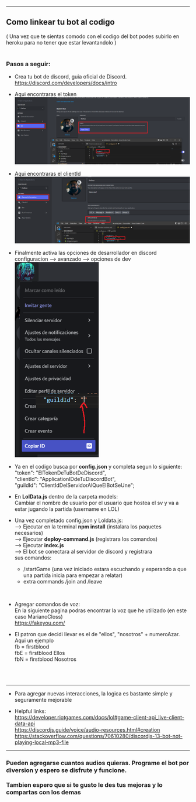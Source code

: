 *****
<h2>Como linkear tu bot al codigo</h2>
( Una vez que te sientas comodo con el codigo del bot podes subirlo en heroku para no tener que estar levantandolo )
<br> <br>

<h3> Pasos a seguir: </h3>

- Crea tu bot de discord, guia oficial de Discord.
  https://discord.com/developers/docs/intro<br>
- Aqui encontraras el token
![token](./img/bot1.PNG)

- Aqui encontraras el clientId
![token](./img/bot2.PNG)

- Finalmente activa las opciones de desarrollador en discord<br>
configuracion --> avanzado --> opciones de dev
![token](./img/bot3.png)

-   Ya en el codigo busca por <b>config.json</b> y completa segun lo siguiente:<br>
    "token": "ElTokenDeTuBotDeDiscord",<br>
    "clientId": "ApplicationIDdeTuDiscordBot",<br>
    "guildId": "ClientIdDelServidorAlQueElBotSeUne";<br>

- En <b>LolData.js</b> dentro de la carpeta models: <br>
  Cambiar el nombre de usuario por el usuario que hostea el sv y va a estar jugando la partida (username en LOL)

- Una vez completado config.json y Loldata.js: <br> 
    --> Ejecutar en la terminal <b>npm install</b> (instalara los paquetes necesarios) <br>
    --> Ejecutar <b>deploy-command.js</b> (registrara los comandos) <br>
    --> Ejecutar <b>index.js</b><br>
    --> El bot se conectara al servidor de discord y registrara<br> sus comandos:
    * /startGame (una vez iniciado estara escuchando y esperando a que una partida inicia para empezar a relatar)
    * extra commands /join and /leave
  
<br>

- Agregar comandos de voz:<br>
  En la siguiente pagina podras encontrar la voz que he utilizado (en este caso MarianoCloss)<br>
  https://fakeyou.com/

- El patron que decidi llevar es el de "ellos", "nosotros" + numeroAzar.
  <br>Aqui un ejemplo<br>
  fb = firstblood<br>
  fbE = firstblood Ellos<br>
  fbN = firstblood Nosotros<br>



<br><br>
*****
- Para agregar nuevas interacciones, la logica es bastante simple y seguramente mejorable

-   Helpful links:<br>
https://developer.riotgames.com/docs/lol#game-client-api_live-client-data-api<br>
https://discordjs.guide/voice/audio-resources.html#creation<br>
https://stackoverflow.com/questions/70610280/discordjs-13-bot-not-playing-local-mp3-file

*****

 <b><h3> Pueden agregarse cuantos audios quieras. Programe el bot por diversion y espero se disfrute y funcione. <br><br>
 Tambien espero que si te gusto le des tus mejoras y lo compartas con los demas</h3></b>

